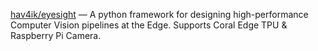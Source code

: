 
[hav4ik/eyesight](https://github.com/hav4ik/eyesight) &mdash; A python framework for designing high-performance Computer Vision pipelines at the Edge. Supports Coral Edge TPU & Raspberry Pi Camera.
